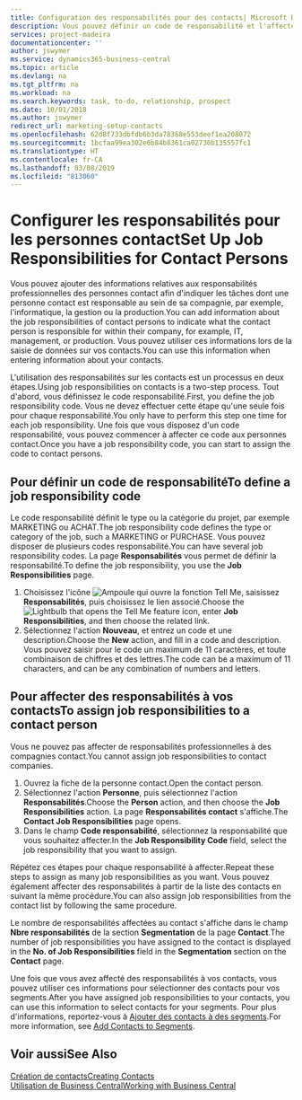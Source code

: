 ```yaml
---
title: Configuration des responsabilités pour des contacts| Microsoft Docs
description: Vous pouvez définir un code de responsabilité et l'affecter à un contact pour indiquer les tâches dont votre contact est en charge dans sa compagnie, par exemple, l'informatique ou la production.
services: project-madeira
documentationcenter: ''
author: jswymer
ms.service: dynamics365-business-central
ms.topic: article
ms.devlang: na
ms.tgt_pltfrm: na
ms.workload: na
ms.search.keywords: task, to-do, relationship, prospect
ms.date: 10/01/2018
ms.author: jswymer
redirect_url: marketing-setup-contacts
ms.openlocfilehash: 62d8f733dbfdb6b3da78368e553deef1ea208072
ms.sourcegitcommit: 1bcfaa99ea302e6b84b8361ca02730b135557fc1
ms.translationtype: HT
ms.contentlocale: fr-CA
ms.lasthandoff: 03/08/2019
ms.locfileid: "813060"
---
```

# <a name="set-up-job-responsibilities-for-contact-persons"></a><span data-ttu-id="57036-103">Configurer les responsabilités pour les personnes contact</span><span class="sxs-lookup"><span data-stu-id="57036-103">Set Up Job Responsibilities for Contact Persons</span></span>
<span data-ttu-id="57036-104">Vous pouvez ajouter des informations relatives aux responsabilités professionnelles des personnes contact afin d'indiquer les tâches dont une personne contact est responsable au sein de sa compagnie, par exemple, l'informatique, la gestion ou la production.</span><span class="sxs-lookup"><span data-stu-id="57036-104">You can add information about the job responsibilities of contact persons to indicate what the contact person is responsible for within their company, for example, IT, management, or production.</span></span> <span data-ttu-id="57036-105">Vous pouvez utiliser ces informations lors de la saisie de données sur vos contacts.</span><span class="sxs-lookup"><span data-stu-id="57036-105">You can use this information when entering information about your contacts.</span></span>

<span data-ttu-id="57036-106">L'utilisation des responsabilités sur les contacts est un processus en deux étapes.</span><span class="sxs-lookup"><span data-stu-id="57036-106">Using job responsibilities on contacts is a two-step process.</span></span> <span data-ttu-id="57036-107">Tout d'abord, vous définissez le code responsabilité.</span><span class="sxs-lookup"><span data-stu-id="57036-107">First, you define the job responsibility code.</span></span> <span data-ttu-id="57036-108">Vous ne devez effectuer cette étape qu'une seule fois pour chaque responsabilité.</span><span class="sxs-lookup"><span data-stu-id="57036-108">You only have to perform this step one time for each job responsibility.</span></span> <span data-ttu-id="57036-109">Une fois que vous disposez d'un code responsabilité, vous pouvez commencer à affecter ce code aux personnes contact.</span><span class="sxs-lookup"><span data-stu-id="57036-109">Once you have a job responsibility code, you can start to assign the code to contact persons.</span></span>

## <a name="to-define-a-job-responsibility-code"></a><span data-ttu-id="57036-110">Pour définir un code de responsabilité</span><span class="sxs-lookup"><span data-stu-id="57036-110">To define a job responsibility code</span></span>
<span data-ttu-id="57036-111">Le code responsabilité définit le type ou la catégorie du projet, par exemple MARKETING ou ACHAT.</span><span class="sxs-lookup"><span data-stu-id="57036-111">The job responsibility code defines the type or category of the job, such a MARKETING or PURCHASE.</span></span> <span data-ttu-id="57036-112">Vous pouvez disposer de plusieurs codes responsabilité.</span><span class="sxs-lookup"><span data-stu-id="57036-112">You can have several job responsibility codes.</span></span> <span data-ttu-id="57036-113">La page **Responsabilités** vous permet de définir la responsabilité.</span><span class="sxs-lookup"><span data-stu-id="57036-113">To define the job responsibility, you use the **Job Responsibilities** page.</span></span>

1. <span data-ttu-id="57036-114">Choisissez l'icône ![Ampoule qui ouvre la fonction Tell Me](media/ui-search/search_small.png "Dites-moi ce que vous voulez faire"), saisissez **Responsabilités**, puis choisissez le lien associé.</span><span class="sxs-lookup"><span data-stu-id="57036-114">Choose the ![Lightbulb that opens the Tell Me feature](media/ui-search/search_small.png "Tell me what you want to do") icon, enter **Job Responsibilities**, and then choose the related link.</span></span>
2. <span data-ttu-id="57036-115">Sélectionnez l'action **Nouveau**, et entrez un code et une description.</span><span class="sxs-lookup"><span data-stu-id="57036-115">Choose the **New** action, and fill in a code and description.</span></span> <span data-ttu-id="57036-116">Vous pouvez saisir pour le code un maximum de 11 caractères, et toute combinaison de chiffres et des lettres.</span><span class="sxs-lookup"><span data-stu-id="57036-116">The code can be a maximum of 11 characters, and can be any combination of numbers and letters.</span></span>

## <a name="to-assign-job-responsibilities-to-a-contact-person"></a><span data-ttu-id="57036-117">Pour affecter des responsabilités à vos contacts</span><span class="sxs-lookup"><span data-stu-id="57036-117">To assign job responsibilities to a contact person</span></span>
<span data-ttu-id="57036-118">Vous ne pouvez pas affecter de responsabilités professionnelles à des compagnies contact.</span><span class="sxs-lookup"><span data-stu-id="57036-118">You cannot assign job responsibilities to contact companies.</span></span>

1. <span data-ttu-id="57036-119">Ouvrez la fiche de la personne contact.</span><span class="sxs-lookup"><span data-stu-id="57036-119">Open the contact person.</span></span>
2. <span data-ttu-id="57036-120">Sélectionnez l'action **Personne**, puis sélectionnez l'action **Responsabilités**.</span><span class="sxs-lookup"><span data-stu-id="57036-120">Choose the **Person** action, and then choose the **Job Responsibilities** action.</span></span> <span data-ttu-id="57036-121">La page **Responsabilités contact** s'affiche.</span><span class="sxs-lookup"><span data-stu-id="57036-121">The **Contact Job Responsibilities** page opens.</span></span>
3. <span data-ttu-id="57036-122">Dans le champ **Code responsabilité**, sélectionnez la responsabilité que vous souhaitez affecter.</span><span class="sxs-lookup"><span data-stu-id="57036-122">In the **Job Responsibility Code** field, select the job responsibility that you want to assign.</span></span>

<span data-ttu-id="57036-123">Répétez ces étapes pour chaque responsabilité à affecter.</span><span class="sxs-lookup"><span data-stu-id="57036-123">Repeat these steps to assign as many job responsibilities as you want.</span></span> <span data-ttu-id="57036-124">Vous pouvez également affecter des responsabilités à partir de la liste des contacts en suivant la même procédure.</span><span class="sxs-lookup"><span data-stu-id="57036-124">You can also assign job responsibilities from the contact list by following the same procedure.</span></span>

<span data-ttu-id="57036-125">Le nombre de responsabilités affectées au contact s'affiche dans le champ **Nbre responsabilités** de la section **Segmentation** de la page **Contact**.</span><span class="sxs-lookup"><span data-stu-id="57036-125">The number of job responsibilities you have assigned to the contact is displayed in the **No. of Job Responsibilities** field in the **Segmentation** section on the **Contact** page.</span></span>

<span data-ttu-id="57036-126">Une fois que vous avez affecté des responsabilités à vos contacts, vous pouvez utiliser ces informations pour sélectionner des contacts pour vos segments.</span><span class="sxs-lookup"><span data-stu-id="57036-126">After you have assigned job responsibilities to your contacts, you can use this information to select contacts for your segments.</span></span> <span data-ttu-id="57036-127">Pour plus d'informations, reportez-vous à [Ajouter des contacts à des segments](marketing-add-contact-segment.md).</span><span class="sxs-lookup"><span data-stu-id="57036-127">For more information, see [Add Contacts to Segments](marketing-add-contact-segment.md).</span></span>

## <a name="see-also"></a><span data-ttu-id="57036-128">Voir aussi</span><span class="sxs-lookup"><span data-stu-id="57036-128">See Also</span></span>
[<span data-ttu-id="57036-129">Création de contacts</span><span class="sxs-lookup"><span data-stu-id="57036-129">Creating Contacts</span></span>](marketing-create-contact-companies.md)  
[<span data-ttu-id="57036-130">Utilisation de Business Central</span><span class="sxs-lookup"><span data-stu-id="57036-130">Working with Business Central</span></span>](ui-work-product.md)

